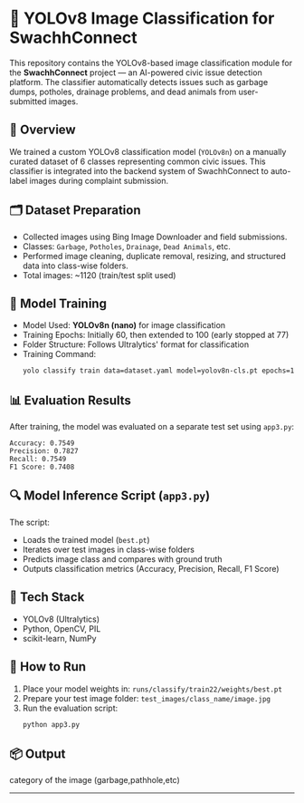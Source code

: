 
# 🧠 YOLOv8 Image Classification for SwachhConnect

This repository contains the YOLOv8-based image classification module for the **SwachhConnect** project — an AI-powered civic issue detection platform. The classifier automatically detects issues such as garbage dumps, potholes, drainage problems, and dead animals from user-submitted images.

## 📌 Overview

We trained a custom YOLOv8 classification model (`YOLOv8n`) on a manually curated dataset of 6 classes representing common civic issues. This classifier is integrated into the backend system of SwachhConnect to auto-label images during complaint submission.

## 🗂️ Dataset Preparation

- Collected images using Bing Image Downloader and field submissions.
- Classes: `Garbage`, `Potholes`, `Drainage`, `Dead Animals`, etc.
- Performed image cleaning, duplicate removal, resizing, and structured data into class-wise folders.
- Total images: ~1120 (train/test split used)

## 🧠 Model Training

- Model Used: **YOLOv8n (nano)** for image classification
- Training Epochs: Initially 60, then extended to 100 (early stopped at 77)
- Folder Structure: Follows Ultralytics' format for classification
- Training Command:
  ```bash
  yolo classify train data=dataset.yaml model=yolov8n-cls.pt epochs=100 imgsz=224
  ```

## 📊 Evaluation Results

After training, the model was evaluated on a separate test set using `app3.py`:

```
Accuracy: 0.7549
Precision: 0.7827
Recall: 0.7549
F1 Score: 0.7408
```

## 🔍 Model Inference Script (`app3.py`)

The script:
- Loads the trained model (`best.pt`)
- Iterates over test images in class-wise folders
- Predicts image class and compares with ground truth
- Outputs classification metrics (Accuracy, Precision, Recall, F1 Score)

## 🧰 Tech Stack

- YOLOv8 (Ultralytics)
- Python, OpenCV, PIL
- scikit-learn, NumPy

## 🏁 How to Run

1. Place your model weights in: `runs/classify/train22/weights/best.pt`
2. Prepare your test image folder: `test_images/class_name/image.jpg`
3. Run the evaluation script:
   ```bash
   python app3.py
   ```

## 📦 Output

category of the image (garbage,pathhole,etc)

---
